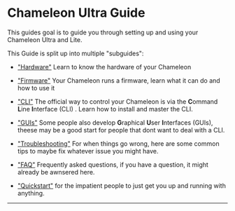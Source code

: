 # Chameleon Ultra Guide

This guides goal is to guide you through setting up and using your Chameleon Ultra and Lite.

This Guide is split up into multiple "subguides":

- ["Hardware"](#hardware) Learn to know the hardware of your Chameleon

- ["Firmware"](#firmware) Your Chameleon runs a firmware, learn what it can do and how to use it

- ["CLI"](#cli) The official way to control your Chameleon is via the **C**ommand **L**ine **I**nterface (CLI) . Learn how to install and master the CLI.

- ["GUIs"](#guis) Some people also develop **G**raphical **U**ser **I**nterfaces (GUIs), theese may be a good start for people that dont want to deal with a CLI.

- ["Troubleshooting"](troubleshooting) For when things go wrong, here are some common tips to maybe fix whatever issue you might have.

- ["FAQ"](#faq) Frequently asked questions, if you have a question, it might already be awnsered here.

- ["Quickstart"]() for the impatient people to just get you up and running with anything.

---


